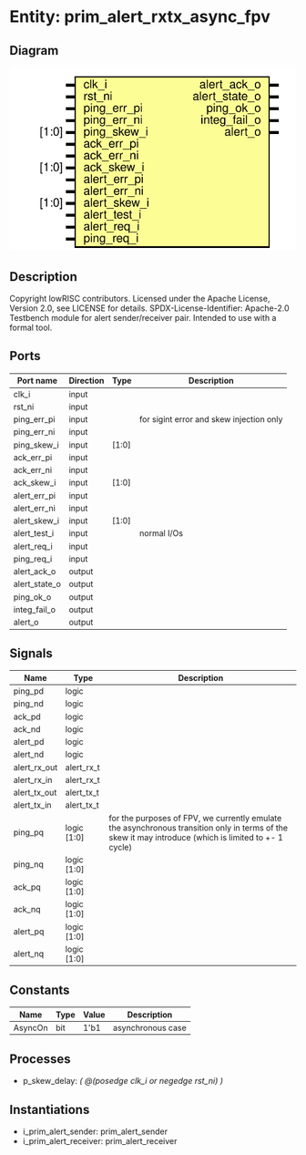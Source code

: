 # Entity: prim_alert_rxtx_async_fpv
## Diagram
![Diagram](prim_alert_rxtx_async_fpv.svg "Diagram")
## Description
Copyright lowRISC contributors.
 Licensed under the Apache License, Version 2.0, see LICENSE for details.
 SPDX-License-Identifier: Apache-2.0
 Testbench module for alert sender/receiver pair. Intended to use with
 a formal tool.
 
## Ports
| Port name     | Direction | Type  | Description                              |
| ------------- | --------- | ----- | ---------------------------------------- |
| clk_i         | input     |       |                                          |
| rst_ni        | input     |       |                                          |
| ping_err_pi   | input     |       | for sigint error and skew injection only |
| ping_err_ni   | input     |       |                                          |
| ping_skew_i   | input     | [1:0] |                                          |
| ack_err_pi    | input     |       |                                          |
| ack_err_ni    | input     |       |                                          |
| ack_skew_i    | input     | [1:0] |                                          |
| alert_err_pi  | input     |       |                                          |
| alert_err_ni  | input     |       |                                          |
| alert_skew_i  | input     | [1:0] |                                          |
| alert_test_i  | input     |       | normal I/Os                              |
| alert_req_i   | input     |       |                                          |
| ping_req_i    | input     |       |                                          |
| alert_ack_o   | output    |       |                                          |
| alert_state_o | output    |       |                                          |
| ping_ok_o     | output    |       |                                          |
| integ_fail_o  | output    |       |                                          |
| alert_o       | output    |       |                                          |
## Signals
| Name         | Type        | Description                                                                                                                                            |
| ------------ | ----------- | ------------------------------------------------------------------------------------------------------------------------------------------------------ |
| ping_pd      | logic       |                                                                                                                                                        |
| ping_nd      | logic       |                                                                                                                                                        |
| ack_pd       | logic       |                                                                                                                                                        |
| ack_nd       | logic       |                                                                                                                                                        |
| alert_pd     | logic       |                                                                                                                                                        |
| alert_nd     | logic       |                                                                                                                                                        |
| alert_rx_out | alert_rx_t  |                                                                                                                                                        |
| alert_rx_in  | alert_rx_t  |                                                                                                                                                        |
| alert_tx_out | alert_tx_t  |                                                                                                                                                        |
| alert_tx_in  | alert_tx_t  |                                                                                                                                                        |
| ping_pq      | logic [1:0] | for the purposes of FPV, we currently emulate the asynchronous transition only in terms of the skew it may introduce (which is limited to +- 1 cycle)  |
| ping_nq      | logic [1:0] |                                                                                                                                                        |
| ack_pq       | logic [1:0] |                                                                                                                                                        |
| ack_nq       | logic [1:0] |                                                                                                                                                        |
| alert_pq     | logic [1:0] |                                                                                                                                                        |
| alert_nq     | logic [1:0] |                                                                                                                                                        |
## Constants
| Name    | Type | Value | Description        |
| ------- | ---- | ----- | ------------------ |
| AsyncOn | bit  | 1'b1  | asynchronous case  |
## Processes
- p_skew_delay: _( @(posedge clk_i or negedge rst_ni) )_

## Instantiations
- i_prim_alert_sender: prim_alert_sender
- i_prim_alert_receiver: prim_alert_receiver
